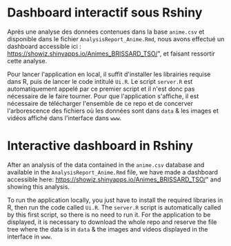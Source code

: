 # Dashboard interactif sous Rshiny

Après une analyse des données contenues dans la base `anime.csv` et disponible dans le fichier `AnalysisReport_Anime.Rmd`, nous avons effectué un dashboard accessible ici : https://showiz.shinyapps.io/Animes_BRISSARD_TSO/", et faisant ressortir cette analyse.

Pour lancer l'application en local, il suffit d'installer les librairies requise dans R, puis de lancer le code intitulé `Ui.R`. Le script `server.R` est automatiquement appelé par ce premier script et il n'est donc pas nécessaire de le faire tourner. Pour que l'application s'affiche, il est nécessaire de télécharger l'ensemble de ce repo et de concerver l'arborescence des fichiers où les données sont dans `data` & les images et vidéos affiché dans l'interface dans `www`. 

# Interactive dashboard in Rshiny

After an analysis of the data contained in the `anime.csv` database and available in the `AnalysisReport_Anime.Rmd` file, we have made a dashboard accessible here: https://showiz.shinyapps.io/Animes_BRISSARD_TSO/" and showing this analysis.

To run the application locally, you just have to install the required libraries in R, then run the code called `Ui.R`. The `server.R` script is automatically called by this first script, so there is no need to run it. For the application to be displayed, it is necessary to download the whole repo and reserve the file tree where the data is in `data` & the images and videos displayed in the interface in `www`. 

